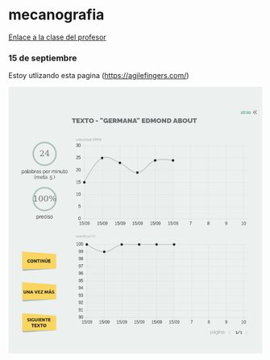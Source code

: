 # mecanografia 

[Enlace a la clase del profesor](https://github.com/d-prieto/Inkscape-fresado-y-soldadura/blob/main/Mecanograf%C3%ADa.md)

### 15 de septiembre

Estoy utlizando esta pagina
(https://agilefingers.com/)

![](https://raw.githubusercontent.com/ANGEY33/1er-TRIMESTRE/main/Captura%20de%20pantalla%20de%202021-09-15%2012-34-29.png)
